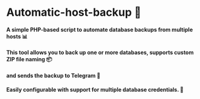 # Automatic-host-backup 🚀

#### A simple PHP-based script to automate database backups from multiple hosts 📊

#### This tool allows you to back up one or more databases, supports custom ZIP file naming 📦 
#### and sends the backup to Telegram 📲 
 #### Easily configurable with support for multiple database credentials. 🔧
